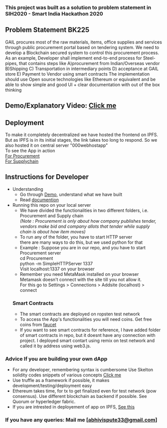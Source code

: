 ### This project was built as a solution to problem statement in SIH2020 - Smart India Hackathon 2020
## Problem Statement BK225
GAIL procures most of the raw materials, items, office supplies and services through public procurement portal based on tendering system. We need to develop a Blockchain secured system to control this procurement process. 
As an example, 
Developer shall implement end-to-end process for Steel-pipes, that contains steps like 
A)procurement from Indian/Overseas vendor B)Shipping C) Transportation in intermediary points D) acceptance at GAIL store E) Payment to Vendor using smart contracts 
The implementation should use Open source technologies like Ethereum or equivalent and be able to show simple and good UI + clear documentation with out of the box thinking

## Demo/Explanatory Video: [Click me](https://www.youtube.com/watch?v=1Y5eyY-KKVw) 
## Deployment
To make it completely decentralized we have hosted the frontend on IPFS.
But as IPFS is in its initial stages, the link takes too long to respond.
So we also hosted it on central server "000webhostapp"</br>
To see the App in action </br>
[For Procurement](https://sihvisionhome.000webhostapp.com) </br>
[For Supplychain](https://sihteamvision.000webhostapp.com/) </br>
## Instructions for Developer
* Understanding
  * Go through [Demo](https://www.youtube.com/watch?v=1Y5eyY-KKVw), understand what we have built 
  * Read [documention](https://github.com/abhishekvispute/Blockchain-Powered-Procurement-System/blob/master/Documentation.pdf)
* Running this repo on your local server
  * We have divided the functionalities in two different folders, i.e. Procurement and Supply chain</br>
    *(Note : Procurement is only about how company publishes tender, vendors make bid and company allots that tender while supply chain is about  how item moves)* 
  * To run any of the folder, you have to start HTTP server</br>
  there are many ways to do this, but we used python for that
  * Example :
  Suppose you are in our repo, and you have to start Procurement server</br>
  cd Procurement</br>
  python -m SimpleHTTPServer 1337</br>
  Visit localhost:1337 on your browser
  * Remember you need MetaMask installed on your browser</br>
  Metamask doesn't connect with the site till you not allow it.</br>
  For this go to Settings > Connections > Addsite (localhost) > connect </br>
  ### Smart Contracts
  * The smart contracts are deployed on ropsten test network
  * To access the App's functionalities you will need coins. Get free coins from [faucet](https://faucet.ropsten.be/)
  * If you want to see smart contracts for reference, I have added folder of smart contracts in repo, but it doesnt have any connection with project. I deployed smart contart using remix on test network and called it by address using web3.js.
 ### Advice If you are building your own dApp
 *  For any developer, remembering syntax is cumbersome Use Skelton solidity codes snippets of various concepts [Click me](https://github.com/abhishekvispute/SolidityCodeSnippets)
 * Use truffle as a framework if possible, it makes development/testing/deployment easy
 * Ethereum takes time, for tx to get finalized even for test network (pow consensus). Use different blockchain as backend if possible.
 See Quorum or  hyperledger fabric.
 * If you are intrested in deployement of app on IPFS, [See this](https://medium.com/ethereum-developers/the-ultimate-end-to-end-tutorial-to-create-and-deploy-a-fully-descentralized-dapp-in-ethereum-18f0cf6d7e0e)

 ### If you have any queries: Mail me [abhivispute33@gmail.com]
